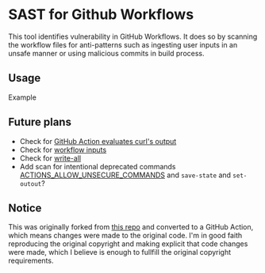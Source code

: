 # SAST for Github Workflows

This tool identifies vulnerability in GitHub Workflows. It does so by scanning the workflow files for anti-patterns such as ingesting user inputs in an unsafe manner or using malicious commits in build process.

## Usage

Example

## Future plans

* Check for [GitHub Action evaluates curl's output](https://docs.boostsecurity.io/rules/cicd-gha-curl-eval.html)
* Check for [workflow inputs](https://docs.boostsecurity.io/rules/cicd-gha-workflow-dispatch-inputs.html)
* Check for [write-all](https://docs.boostsecurity.io/rules/cicd-gha-write-all-permissions.html)
* Add scan for intentional deprecated commands [ACTIONS_ALLOW_UNSECURE_COMMANDS](https://docs.boostsecurity.io/rules/cicd-gha-unsecure-commands.html) and `save-state` and `set-outout`?

## Notice

This was originally forked from [this repo](https://github.com/magmanu/gh-workflow-auditor) and converted to a GitHub Action, which means changes were made to the original code. I'm in good faith reproducing the original copyright and making explicit that code changes were made, which I believe is enough to fullfill the original copyright requirements.  
